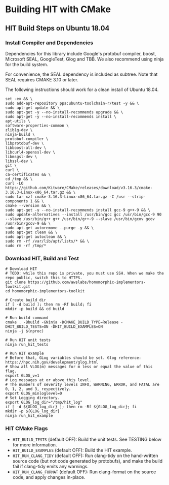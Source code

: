 # Building HIT with CMake

## HIT Build Steps on Ubuntu 18.04
### Install Compiler and Dependencies

Dependencies for this library include Google's protobuf compiler, boost, Microsoft SEAL, GoogleTest, Glog and TBB.
We also recommend using ninja for the build system.

For convenience, the SEAL dependency is included as subtree.
Note that SEAL requires CMAKE 3.10 or later.

The following instructions should work for a clean install of Ubuntu 18.04.
```!bash
set -ex && \
sudo add-apt-repository ppa:ubuntu-toolchain-r/test -y && \
sudo apt-get update && \
sudo apt-get -y --no-install-recommends upgrade && \
sudo apt-get -y --no-install-recommends install \
apt-utils \
software-properties-common \
zlib1g-dev \
ninja-build \
protobuf-compiler \
libprotobuf-dev \
libboost-all-dev \
libcurl4-openssl-dev \
libmsgsl-dev \
libssl-dev \
git \
curl \
ca-certificates && \
cd /tmp && \
curl -LO https://github.com/Kitware/CMake/releases/download/v3.16.3/cmake-3.16.3-Linux-x86_64.tar.gz && \
sudo tar xzf cmake-3.16.3-Linux-x86_64.tar.gz -C /usr --strip-components 1 && \
cmake --version && \
sudo apt-get -y --no-install-recommends install gcc-9 g++-9 && \
sudo update-alternatives --install /usr/bin/gcc gcc /usr/bin/gcc-9 90 --slave /usr/bin/g++ g++ /usr/bin/g++-9 --slave /usr/bin/gcov gcov /usr/bin/gcov-9 && \
sudo apt-get autoremove --purge -y && \
sudo apt-get clean && \
sudo apt-get autoclean && \
sudo rm -rf /var/lib/apt/lists/* && \
sudo rm -rf /tmp/*
```

### Download HIT, Build and Test
```!bash
# Download HIT
# TODO: while this repo is private, you must use SSH. When we make the repo public, switch this to HTTPS.
git clone https://github.com/awslabs/homomorphic-implementors-toolkit.git
cd homomorphic-implementors-toolkit

# Create build dir
if [ -d build ]; then rm -Rf build; fi
mkdir -p build && cd build

# Run build command
cmake . -Bbuild -GNinja -DCMAKE_BUILD_TYPE=Release -DHIT_BUILD_TESTS=ON -DHIT_BUILD_EXAMPLES=ON
ninja -j $(nproc)

# Run HIT unit tests
ninja run_hit_tests

# Run HIT example
# Before that, GLog variables should be set. Glog reference: https://hpc.nih.gov/development/glog.html
# Show all VLOG(m) messages for m less or equal the value of this flag.
export GLOG_v=1
# Log messages at or above this level.
# The numbers of severity levels INFO, WARNING, ERROR, and FATAL are 0, 1, 2, and 3, respectively.
export GLOG_minloglevel=0
# Set Logging directory.
export GLOG_log_dir="/tmp/hit_log"
if [ -d ${GLOG_log_dir} ]; then rm -Rf ${GLOG_log_dir}; fi
mkdir -p ${GLOG_log_dir}
ninja run_hit_example
```

### HIT CMake Flags
 - `HIT_BUILD_TESTS` (default OFF): Build the unit tests. See TESTING below for more information.
 - `HIT_BUILD_EXAMPLES` (default OFF): Build the HIT example.
 - `HIT_RUN_CLANG_TIDY` (default OFF): Run clang-tidy on the hand-written source code (but not code generated by protobufs), and make the build fail if clang-tidy emits any warnings.
 - `HIT_RUN_CLANG_FORMAT` (default OFF): Run clang-format on the source code, and apply changes in-place.
